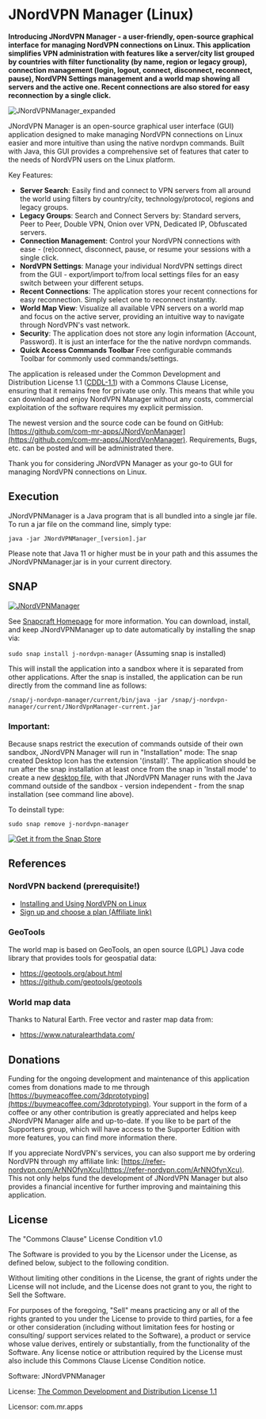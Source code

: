 # JNordVPN Manager (Linux)

**Introducing JNordVPN Manager - a user-friendly, open-source graphical interface for managing NordVPN connections on Linux. This application simplifies VPN administration with features like a server/city list grouped by countries with filter functionality (by name, region or legacy group), connection management (login, logout, connect, disconnect, reconnect, pause), NordVPN Settings management and a world map showing all servers and the active one. Recent connections are also stored for easy reconnection by a single click.**

![JNordVPNManager_expanded](https://github.com/user-attachments/assets/8c96506f-2418-4d45-8da1-105dc57ad78d)

JNordVPN Manager is an open-source graphical user interface (GUI) application designed to make managing NordVPN connections on Linux easier and more intuitive than using the native nordvpn commands. Built with Java, this GUI provides a comprehensive set of features that cater to the needs of NordVPN users on the Linux platform.

Key Features:

* **Server Search**: Easily find and connect to VPN servers from all around the world using filters by country/city, technology/protocol, regions and legacy groups.
* **Legacy Groups**: Search and Connect Servers by: Standard servers, Peer to Peer, Double VPN, Onion over VPN, Dedicated IP, Obfuscated servers.
* **Connection Management**: Control your NordVPN connections with ease - (re)connect, disconnect, pause, or resume your sessions with a single click.
* **NordVPN Settings**: Manage your individual NordVPN settings direct from the GUI - export/import to/from local settings files for an easy switch between your different setups.
* **Recent Connections**: The application stores your recent connections for easy reconnection. Simply select one to reconnect instantly.
* **World Map View**: Visualize all available VPN servers on a world map and focus on the active server, providing an intuitive way to navigate through NordVPN's vast network.
* **Security**: The application does not store any login information (Account, Password). It is just an interface for the the native nordvpn commands.
* **Quick Access Commands Toolbar** Free configurable commands Toolbar for commonly used commands/settings.

The application is released under the Common Development and Distribution License 1.1 ([CDDL-1.1](https://spdx.org/licenses/CDDL-1.1.html)) with a Commons Clause License, ensuring that it remains free for private use only. This means that while you can download and enjoy NordVPN Manager without any costs, commercial exploitation of the software requires my explicit permission.

The newest version and the source code can be found on GitHub: [https://github.com/com-mr-apps/JNordVpnManager](https://github.com/com-mr-apps/JNordVpnManager).
Requirements, Bugs, etc. can be posted and will be administrated there.

Thank you for considering JNordVPN Manager as your go-to GUI for managing NordVPN connections on Linux.

## Execution

JNordVPNManager  is a Java program that is all bundled into a single jar file.  To run a jar file on the command line, simply type:

    java -jar JNordVPNManager_[version].jar
  
Please note that Java 11 or higher must be in your path and this assumes the JNordVPNManager.jar is in your current directory.

## SNAP

[![JNordVPNManager](https://snapcraft.io/j-nordvpn-manager/badge.svg)](https://snapcraft.io/j-nordvpn-manager)

See [Snapcraft Homepage](https://snapcraft.io) for more information. You can download, install, and keep JNordVPNManager up to date automatically by installing the snap via:

`sudo snap install j-nordvpn-manager`  (Assuming snap is installed)

This will install the application into a sandbox where it is separated from other applications. After the snap is installed, the application can be run directly from the command line as follows:

    /snap/j-nordvpn-manager/current/bin/java -jar /snap/j-nordvpn-manager/current/JNordVpnManager-current.jar

### Important:
Because snaps restrict the execution of commands outside of their own sandbox, JNordVPN Manager will run in "Installation" mode: The snap created Desktop Icon has the extension '(install)'.
The application should be run after the snap installation at least once from the snap in 'Install mode' to create a new  [desktop file](https://github.com/com-mr-apps/JNordVPNManager/blob/main/snap/local/JNordVpnManager_Java.desktop), with that JNordVPN Manager runs with the Java command outside of the sandbox - version independent - from the snap installation (see command line above).

To deinstall type:

`sudo snap remove j-nordvpn-manager`

[![Get it from the Snap Store](https://snapcraft.io/en/dark/install.svg)](https://snapcraft.io/j-nordvpn-manager)

## References

### NordVPN backend (prerequisite!)
* [Installing and Using NordVPN on Linux](https://support.nordvpn.com/hc/en-us/articles/20196094470929-Installing-NordVPN-on-Linux-distributions)
* [Sign up and choose a plan (Affiliate link)](https://refer-nordvpn.com/ArNNOfynXcu)


### GeoTools
The world map is based on GeoTools, an open source (LGPL) Java code library that provides tools for geospatial data:
* https://geotools.org/about.html
* https://github.com/geotools/geotools

### World map data
Thanks to Natural Earth. Free vector and raster map data from:
* https://www.naturalearthdata.com/

## Donations
Funding for the ongoing development and maintenance of this application comes from donations made to me through [https://buymeacoffee.com/3dprototyping](https://buymeacoffee.com/3dprototyping). Your support in the form of a coffee or any other contribution is greatly appreciated and helps keep JNordVPN Manager alife and up-to-date.
If you like to be part of the Supporters group, which will have access to the Supporter Edition with more features, you can find more information there.

If you appreciate NordVPN's services, you can also support me by ordering NordVPN through my affiliate link: [https://refer-nordvpn.com/ArNNOfynXcu](https://refer-nordvpn.com/ArNNOfynXcu). This not only helps fund the development of JNordVPN Manager but also provides a financial incentive for further improving and maintaining this application.


## License 

The "Commons Clause" License Condition v1.0

The Software is provided to you by the Licensor under the License, as defined below, subject to the following condition.

Without limiting other conditions in the License, the grant of rights under the License will not include, and the License does not grant to you, the right to Sell the Software.

For purposes of the foregoing, "Sell" means practicing any or all of the rights granted to you under the License to provide to third parties, for a fee or other consideration (including without limitation fees for hosting or consulting/ support services related to the Software), a product or service whose value derives, entirely or substantially, from the functionality of the Software. Any license notice or attribution required by the License must also include this Commons Clause License Condition notice.

Software: JNordVPNManager

License: [The Common Development and Distribution License 1.1 ](https://spdx.org/licenses/CDDL-1.1.html)

Licensor: com.mr.apps
